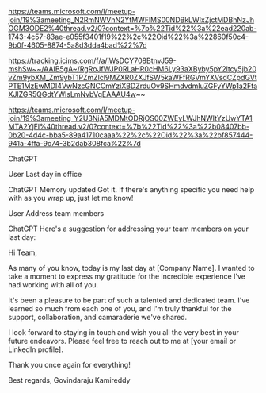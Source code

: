 https://teams.microsoft.com/l/meetup-join/19%3ameeting_N2RmNWVhN2YtMWFlMS00NDBkLWIxZjctMDBhNzJhOGM3ODE2%40thread.v2/0?context=%7b%22Tid%22%3a%22ead220ab-1743-4c57-83ae-e055f3401f19%22%2c%22Oid%22%3a%22860f50c4-9b0f-4605-8874-5a8d3dda4bad%22%7d


https://tracking.icims.com/f/a/iWsDCY708BtnvJ59-mshSw~~/AAIB5gA~/RgRoJfWJP0RLaHR0cHM6Ly93aXByby5pY2ltcy5jb20vZm9ybXM_Zm9ybT1PZmZlcl9MZXR0ZXJfSW5kaWFfRGVmYXVsdCZpdGVtPTE1MzEwMDI4VwNzcGNCCmYziXBDZrduOv9SHmdvdmluZGFyYWp1a2FtaXJlZGR5QGdtYWlsLmNvbVgEAAAU4w~~


https://teams.microsoft.com/l/meetup-join/19%3ameeting_Y2U3NjA5MDMtODRjOS00ZWEyLWJhNWItYzUwYTA1MTA2YjFl%40thread.v2/0?context=%7b%22Tid%22%3a%22b08407bb-0b20-4d4c-bba5-89a41710caaa%22%2c%22Oid%22%3a%22bf857444-941a-4ffa-9c74-3b2dab308fca%22%7d

ChatGPT

User
Last day in office 

ChatGPT
Memory updated
Got it. If there's anything specific you need help with as you wrap up, just let me know!





User
Address team members

ChatGPT
Here's a suggestion for addressing your team members on your last day:

Hi Team,

As many of you know, today is my last day at [Company Name]. I wanted to take a moment to express my gratitude for the incredible experience I've had working with all of you.

It's been a pleasure to be part of such a talented and dedicated team. I've learned so much from each one of you, and I'm truly thankful for the support, collaboration, and camaraderie we've shared.

I look forward to staying in touch and wish you all the very best in your future endeavors. Please feel free to reach out to me at [your email or LinkedIn profile].

Thank you once again for everything!

Best regards,
Govindaraju Kamireddy
